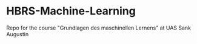 # HBRS-Machine-Learning
Repo for the course "Grundlagen des maschinellen Lernens" at UAS Sank Augustin
